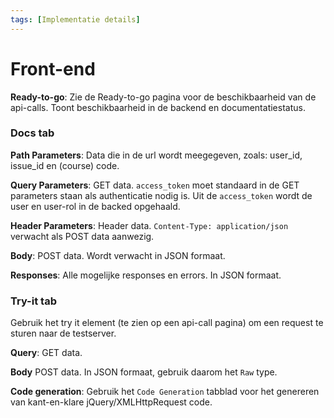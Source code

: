 ```yaml
---
tags: [Implementatie details]
---
```


# Front-end

**Ready-to-go**: 
Zie de Ready-to-go pagina voor de beschikbaarheid van de api-calls. Toont beschikbaarheid in de backend en documentatiestatus.

### Docs tab

**Path Parameters**: 
Data die in de url wordt meegegeven, zoals: user_id, issue_id en (course) code.

**Query Parameters**:
GET data. `access_token` moet standaard in de GET parameters staan als authenticatie nodig is. Uit de `access_token` wordt de user en user-rol in de backed opgehaald.

**Header Parameters**:
Header data. `Content-Type: application/json` verwacht als POST data aanwezig.

**Body**:
POST data. Wordt verwacht in JSON formaat.

**Responses**:
Alle mogelijke responses en errors. In JSON formaat.

### Try-it tab
Gebruik het try it element (te zien op een api-call pagina) om een request te sturen naar de testserver.

**Query**:
GET data.

**Body**
POST data. In JSON formaat, gebruik daarom het `Raw` type.

**Code generation**:
Gebruik het `Code Generation` tabblad voor het genereren van kant-en-klare jQuery/XMLHttpRequest code. 

